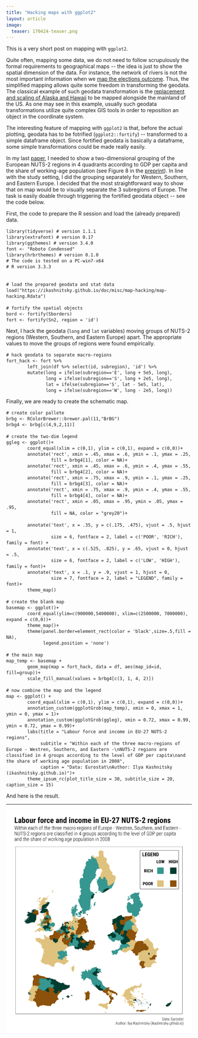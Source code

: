 ```yaml
---
title: "Hacking maps with ggplot2"
layout: article
image:
  teaser: 170424-teaser.png
---
```


This is a very short post on mapping with `ggplot2`.   

Quite often, mapping some data, we do not need to follow scrupulously the formal requirements to geographical maps -- the idea is just to show the spatial dimension of the data. For instance, the network of rivers is not the most important information when we [map the elections outcome][ele]. Thus, the simplified mapping allows quite some freedom in transforming the geodata. The classical example of such geodata transformation is the [replacement and scaling of Alaska and Hawaii][ala] to be mapped alongside the mainland of the US. As one may see in this example, usually such geodata transformations utilize quite complex GIS tools in order to reposition an object in the coordinate system.  

The interesting feature of mapping with `ggplot2` is that, before the actual plotting, geodata has to be fotrified (`ggplot2::fortify`) -- transformed to a simple dataframe object. Since fortified geodata is basically a dataframe, some simple transformations could be made really easily.   

In my last [paper][osf], I needed to show a two-dimensional grouping of the European NUTS-2 regions in 4 quadrants according to GDP per capita and the share of working-age population (see Figure 8 in the [preprint][pre]). In line with the study setting, I did the grouping separately for Western, Southern, and Eastern Europe. I decided that the most straightforward way to show that on map would be to visually separate the 3 subregions of Europe. The task is easily doable through triggering the fortified geodata object -- see the code below. 

First, the code to prepare the R session and load the (already prepared) data.

```
library(tidyverse) # version 1.1.1
library(extrafont) # version 0.17
library(ggthemes) # version 3.4.0
font <- "Roboto Condensed"
library(hrbrthemes) # version 0.1.0
# The code is tested on a PC-win7-x64
# R version 3.3.3


# load the prepared geodata and stat data
load("https://ikashnitsky.github.io/doc/misc/map-hacking/map-hacking.Rdata")

# fortify the spatial objects
bord <- fortify(Sborders)
fort <- fortify(Sn2, region = 'id')
```

Next, I hack the geodata (`long` and `lat` variables) moving groups of NUTS-2 regions (Western, Southern, and Eastern Europe) apart. The appropriate values to move the groups of regions were found empirically. 

```
# hack geodata to separate macro-regions
fort_hack <- fort %>% 
        left_join(df %>% select(id, subregion), 'id') %>% 
        mutate(long = ifelse(subregion=='E', long + 5e5, long),
               long = ifelse(subregion=='S', long + 2e5, long),
               lat = ifelse(subregion=='S', lat - 5e5, lat),
               long = ifelse(subregion=='W', long - 2e5, long))
```

Finally, we are ready to create the schematic map. 

```
# create color pallete
brbg <- RColorBrewer::brewer.pal(11,"BrBG")
brbg4 <- brbg[c(4,9,2,11)]

# create the two-dim legend
ggleg <- ggplot()+
        coord_equal(xlim = c(0,1), ylim = c(0,1), expand = c(0,0))+
        annotate('rect', xmin = .45, xmax = .6, ymin = .1, ymax = .25, 
                 fill = brbg4[1], color = NA)+
        annotate('rect', xmin = .45, xmax = .6, ymin = .4, ymax = .55, 
                 fill = brbg4[2], color = NA)+
        annotate('rect', xmin = .75, xmax = .9, ymin = .1, ymax = .25, 
                 fill = brbg4[3], color = NA)+
        annotate('rect', xmin = .75, xmax = .9, ymin = .4, ymax = .55, 
                 fill = brbg4[4], color = NA)+
        annotate('rect', xmin = .05, xmax = .95, ymin = .05, ymax = .95, 
                 fill = NA, color = "grey20")+
        
        annotate('text', x = .35, y = c(.175, .475), vjust = .5, hjust = 1,
                 size = 6, fontface = 2, label = c('POOR', 'RICH'), family = font) + 
        annotate('text', x = c(.525, .825), y = .65, vjust = 0, hjust = .5,
                 size = 6, fontface = 2, label = c('LOW', 'HIGH'), family = font)+
        annotate('text', x = .1, y = .9, vjust = 1, hjust = 0,
                 size = 7, fontface = 2, label = "LEGEND", family = font)+
        theme_map()

# create the blank map
basemap <- ggplot()+
        coord_equal(ylim=c(900000,5400000), xlim=c(2500000, 7000000), expand = c(0,0))+
        theme_map()+
        theme(panel.border=element_rect(color = 'black',size=.5,fill = NA),
              legend.position = 'none')

# the main map
map_temp <- basemap + 
        geom_map(map = fort_hack, data = df, aes(map_id=id, fill=group))+
        scale_fill_manual(values = brbg4[c(3, 1, 4, 2)])

# now combine the map and the legend
map <- ggplot() + 
        coord_equal(xlim = c(0,1), ylim = c(0,1), expand = c(0,0))+
        annotation_custom(ggplotGrob(map_temp), xmin = 0, xmax = 1, ymin = 0, ymax = 1)+
        annotation_custom(ggplotGrob(ggleg), xmin = 0.72, xmax = 0.99, ymin = 0.72, ymax = 0.99)+
        labs(title = "Labour force and income in EU-27 NUTS-2 regions",
             subtitle = "Within each of the three macro-regions of Europe - Westren, Southern, and Eastern -\nNUTS-2 regions are classified in 4 groups according to the level of GDP per capita\nand the share of working age population in 2008",
             caption = "Data: Eurostat\nAuthor: Ilya Kashnitsky (ikashnitsky.github.io)")+
        theme_ipsum_rc(plot_title_size = 30, subtitle_size = 20, caption_size = 15)
```

And here is the result.

***  

[![fig1][f1]][f1]  


[ele]: https://twitter.com/data_debunk/status/856251551970717698
[ala]: https://rpubs.com/technocrat/thematic-alaska-hawaii
[osf]: https://osf.io/suwxf/
[pre]: https://ikashnitsky.github.io/doc/pubs/1702-nidi-wp-ik.pdf


[f1]: /images/170424/hacked-map.png
